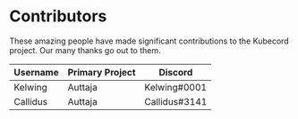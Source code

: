 # Contributors

These amazing people have made significant contributions to the Kubecord project.  Our many thanks go out to them.

Username | Primary Project | Discord
-------- | --------------- | -------
Kelwing | Auttaja | Kelwing#0001
Callidus | Auttaja | Callidus#3141
